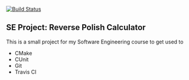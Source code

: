 [![Build Status](https://travis-ci.com/iibrahimli/se_polish_calc.svg?branch=master)](https://travis-ci.com/iibrahimli/se_polish_calc)

## SE Project: Reverse Polish Calculator

This is a small project for my Software Engineering course to get used to
* CMake
* CUnit
* Git
* Travis CI
